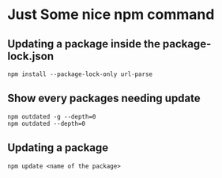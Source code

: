 # Just Some nice npm command

## Updating a package inside the package-lock.json

```
npm install --package-lock-only url-parse
```

## Show every packages needing update

```
npm outdated -g --depth=0
npm outdated --depth=0
```

## Updating a package

```
npm update <name of the package>
```
